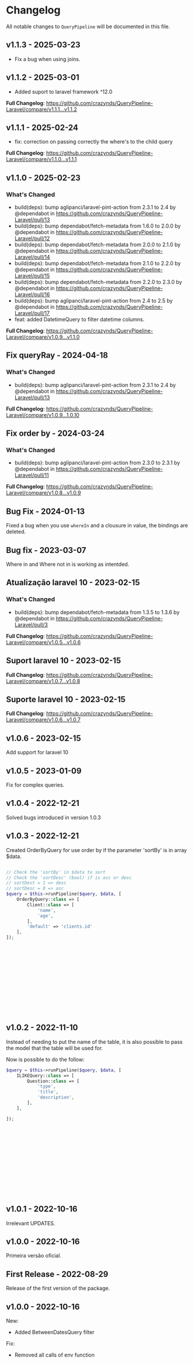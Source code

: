 # Changelog

All notable changes to `QueryPipeline` will be documented in this file.

## v1.1.3 - 2025-03-23

* Fix a bug when using joins.

## v1.1.2 - 2025-03-01

* Added suport to laravel framework ^12.0

**Full Changelog**: https://github.com/crazynds/QueryPipeline-Laravel/compare/v1.1.1...v1.1.2

## v1.1.1 - 2025-02-24

* fix: correction on passing correctly the where's to the child query

**Full Changelog**: https://github.com/crazynds/QueryPipeline-Laravel/compare/v1.1.0...v1.1.1

## v1.1.0 - 2025-02-23

### What's Changed

* build(deps): bump aglipanci/laravel-pint-action from 2.3.1 to 2.4 by @dependabot in https://github.com/crazynds/QueryPipeline-Laravel/pull/13
* build(deps): bump dependabot/fetch-metadata from 1.6.0 to 2.0.0 by @dependabot in https://github.com/crazynds/QueryPipeline-Laravel/pull/12
* build(deps): bump dependabot/fetch-metadata from 2.0.0 to 2.1.0 by @dependabot in https://github.com/crazynds/QueryPipeline-Laravel/pull/14
* build(deps): bump dependabot/fetch-metadata from 2.1.0 to 2.2.0 by @dependabot in https://github.com/crazynds/QueryPipeline-Laravel/pull/15
* build(deps): bump dependabot/fetch-metadata from 2.2.0 to 2.3.0 by @dependabot in https://github.com/crazynds/QueryPipeline-Laravel/pull/16
* build(deps): bump aglipanci/laravel-pint-action from 2.4 to 2.5 by @dependabot in https://github.com/crazynds/QueryPipeline-Laravel/pull/17
* feat: added DatetimeQuery to filter datetime columns.

**Full Changelog**: https://github.com/crazynds/QueryPipeline-Laravel/compare/v1.0.9...v1.1.0

## Fix queryRay - 2024-04-18

### What's Changed

* build(deps): bump aglipanci/laravel-pint-action from 2.3.1 to 2.4 by @dependabot in https://github.com/crazynds/QueryPipeline-Laravel/pull/13

**Full Changelog**: https://github.com/crazynds/QueryPipeline-Laravel/compare/v1.0.9...1.0.10

## Fix order by - 2024-03-24

### What's Changed

* build(deps): bump aglipanci/laravel-pint-action from 2.3.0 to 2.3.1 by @dependabot in https://github.com/crazynds/QueryPipeline-Laravel/pull/11

**Full Changelog**: https://github.com/crazynds/QueryPipeline-Laravel/compare/v1.0.8...v1.0.9

## Bug Fix - 2024-01-13

Fixed a bug when you use `whereIn` and a clousure in value, the bindings are deleted.

## Bug fix - 2023-03-07

Where in and Where not in is working as intentded.

## Atualização laravel 10 - 2023-02-15

### What's Changed

- build(deps): bump dependabot/fetch-metadata from 1.3.5 to 1.3.6 by @dependabot in https://github.com/crazynds/QueryPipeline-Laravel/pull/3

**Full Changelog**: https://github.com/crazynds/QueryPipeline-Laravel/compare/v1.0.5...v1.0.6

## Suport laravel 10 - 2023-02-15

**Full Changelog**: https://github.com/crazynds/QueryPipeline-Laravel/compare/v1.0.7...v1.0.8

## Suporte laravel 10 - 2023-02-15

**Full Changelog**: https://github.com/crazynds/QueryPipeline-Laravel/compare/v1.0.6...v1.0.7

## v1.0.6 - 2023-02-15

Add support for laravel 10

## v1.0.5 - 2023-01-09

Fix for complex queries.

## v1.0.4 - 2022-12-21

Solved bugs introduced in version 1.0.3

## v1.0.3 - 2022-12-21

Created OrderByQuery for use order by if the parameter 'sortBy' is in array $data.

```php

// Check the 'sortBy' in $data to sort
// Check the 'sortDesc' (bool) if is asc or desc 
// sortDest = 1 => desc 
// sortDesc = 0 => asc
$query = $this->runPipeline($query, $data, [
    OrderByQuery::class => [
        Client::class => [
            'name',
            'age',
        ],
        'default' => 'clients.id'
    ],
]);
















```
## v1.0.2 - 2022-11-10

Instead of needing to put the name of the table, it is also possible to pass the model that the table will be used for.

Now is possible to do the follow:

```php
$query = $this->runPipeline($query, $data, [
    ILIKEQuery::class => [
        Question::class => [
            'type',
            'title',
            'description',
        ],
    ],

]);
















```
## v1.0.1 - 2022-10-16

Irrelevant UPDATES.

## v1.0.0 - 2022-10-16

Primeira versão oficial.

## First Release - 2022-08-29

Release of the first version of the package.

## v1.0.0 - 2022-10-16

New:

- Added BetweenDatesQuery filter

Fix:

- Removed all calls of env function
